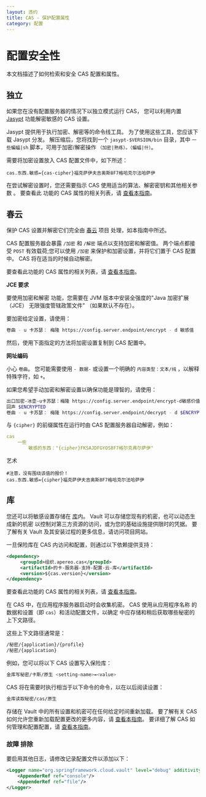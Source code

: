 ```yaml
---
layout: 违约
title: CAS - 保护配置属性
category: 配置
---
```


# 配置安全性

本文档描述了如何检索和安全 CAS 配置和属性。

## 独立

如果您在没有配置服务器的情况下以独立模式运行 CAS， 您可以利用内置 [Jasypt](http://www.jasypt.org/) 功能解密敏感的 CAS 设置。

Jasypt 提供用于执行加密、解密等的命令线工具。 为了使用这些工具，您应该下载 Jasypt 分发。 解压缩后，您将找到一个 `jasypt-$VERSION/bin` 目录，其中 `一些蝙蝠|sh` 脚本，可用于加密/解密操作 `（加密|熟练）。（蝙蝠|什）`。

需要将加密设置放入 CAS 配置文件中，如下所述：

```properties
cas.东西.敏感={cas-cipher}福克萨伊夫吉奥斯8F7格哈克尔法哈萨伊
```

在尝试解密设置时，您还需要指示 CAS 使用适当的算法、解密密钥和其他相关参数 。 要查看此 功能的 CAS 属性的相关列表，请 [查看本指南](Configuration-Properties.html#configuration-security)。


## 春云

保护 CAS 设置并解密它们完全由 [春云](https://github.com/spring-cloud/spring-cloud-config) 项目 处理，如本指南</a>中所述。</p> 

CAS 配置服务器会暴露 `/加密` 和 `/解密` 端点以支持加密和解密值。 两个端点都接受 `POST` 有效载荷;您可以使用 `/加密` 来保护和加密设置，并将它们置于 CAS 配置中。 CAS 将在适当的时候自动解密。

要查看此功能的 CAS 属性的相关列表，请 [查看本指南](Configuration-Properties.html#configuration-security)。

<div class="alert alert-info"><strong>JCE 要求</strong><p>要使用加密和解密
功能，您需要在 JVM 版本中安装全强度的"Java 加密扩展 （JCE） 无限强度管辖政策文件"
（如果默认不存在）。</p></div>

要加密给定设置，请使用：



```bash
卷曲 - u 卡苏瑟： 梅隆 https://config.server.endpoint/encrypt - d 敏感值
```


然后，使用下面指定的方法将加密设置复制到 CAS 配置中。

<div class="alert alert-info"><strong>网址编码</strong><p>小心 <code>卷曲</code>。
您可能需要使用 <code>- 数据-</code> 或设置一个明确的 <code>内容类型：文本/纯</code>
，以解释特殊字符，如 <code>+</code>。</p></div>

如果您希望手动加密和解密设置以确保功能是理智的，请使用：



```bash
出口加密-冰壶-u卡苏瑟：梅隆 https://config.server.endpoint/encrypt-d敏感价值|巨蛇 - c '进口 sys， urllib; 打印 urllib. 报价 （sys. stdin. read. 条纹） '
回声 $ENCRYPTED
卷曲 - u 卡苏瑟： 梅隆 https://config.server.endpoint/decrypt - d $ENCRYPTED |巨蛇 -c '进口 sys， 尿布; 打印尿布里布. 报价 （sys. stdin. 阅读） 。
```


与 `{cipher}` 的前缀属性在运行时由 CAS 配置服务器自动解密，例如：



```yml
cas
    一些
        敏感的东西："{cipher}FKSAJDFGYOS8F7格尔克弗尔萨伊"
```


艺术



```properties
#注意，没有围绕该值的报价！
cas.东西.敏感={cipher}福克萨伊夫吉奥斯8F7格哈克尔法哈萨伊
```




## 库

您还可以将敏感设置存储在 [库](https://www.vaultproject.io/)内。 Vault 可以存储您现有的机密，也可以动态生成新的机密 以控制对第三方资源的访问，或为您的基础设施提供限时的凭据。 要了解有关 Vault 及其安装过程的更多信息，请访问项目网站。

一旦保险库在 CAS 内访问和配置，则通过以下依赖提供支持：



```xml
<dependency>
     <groupId>组织.apereo.cas</groupId>
     <artifactId>的卡-服务器-支持-配置-云-库</artifactId>
     <version>${cas.version}</version>
</dependency>
```


要查看此功能的 CAS 属性的相关列表，请 [查看本指南](Configuration-Properties.html#vault)。

在 CAS 中，在应用程序服务器启动时会收集机密。 CAS 使用从应用程序名称 的数据和设置（即 `cas`）和活动配置文件，以确定 中应存储和稍后获取哪些秘密的上下文路径。

这些上下文路径通常是：



```bash
/秘密/{application}/{profile}
/秘密/{application}
```


例如，您可以将以下 CAS 设置写入保险库：



```bash
金库写秘密/卡斯/原生 <setting-name>=<value>
```


CAS 将在需要时执行相当于以下命令的命令，以在以后阅读设置：



```bash
金库读取秘密/cas/原生
```


存储在 Vault 中的所有设置和机密可在任何给定时间重新加载。 要了解有关 CAS 如何允许您重新加载配置更改的更多内容，请 [查看本指南](Configuration-Management-Reload.html)。 要详细了解 CAS 如何管理和配置配置，请 [查看本指南](Configuration-Management.html)。



### 故障 排除

要启用其他日志，请修改记录配置文件以添加以下：



```xml
<Logger name="org.springframework.cloud.vault" level="debug" additivity="false">
    <AppenderRef ref="console"/>
    <AppenderRef ref="file"/>
</Logger>
```

